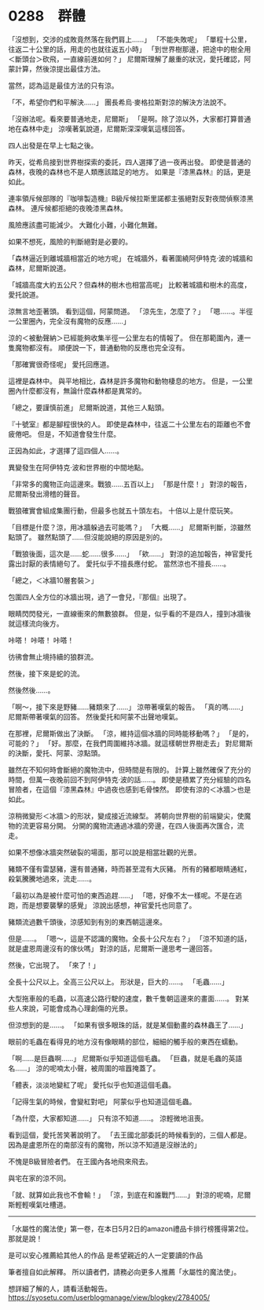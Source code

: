 # 0288　群體

「沒想到，交涉的成敗竟然落在我們肩上……」
「不能失敗呢」
「單程十公里，往返二十公里的話，用走的也就往返五小時」
「到世界樹那邊，把途中的樹全用＜斷頭台＞砍飛，一直線前進如何？」
尼爾斯理解了嚴重的狀況，愛托確認，阿蒙計算，然後涼提出最佳方法。

當然，認為這是最佳方法的只有涼。

「不，希望你們和平解決……」
團長希烏·麥格拉斯對涼的解決方法說不。

「沒辦法呢。看來要普通地走，尼爾斯」
「是啊。除了涼以外，大家都打算普通地在森林中走」
涼嘆著氣說道，尼爾斯深深嘆氣這樣回答。

四人出發是在早上七點之後。

昨天，從希烏接到世界樹探索的委託，四人選擇了過一夜再出發。
即使是普通的森林，夜晚的森林也不是人類應該踏足的地方。
如果是『漆黑森林』的話，更是如此。

連率領斥候部隊的『咖啡製造機』B級斥候拉斯里諾都主張絕對反對夜間偵察漆黑森林。
連斥候都拒絕的夜晚漆黑森林。

風險應該盡可能減少。
大難化小難，小難化無難。

如果不想死，風險的判斷絕對是必要的。

「森林逼近到離城牆相當近的地方呢」
在城牆外，看著圍繞阿伊特克·波的城牆和森林，尼爾斯說道。

「城牆高度大約五公尺？但森林的樹木也相當高呢」
比較著城牆和樹木的高度，愛托說道。

涼無言地歪著頭。
看到這個，阿蒙問道。
「涼先生，怎麼了？」
「嗯……。半徑一公里圈內，完全沒有魔物的反應……」

涼的＜被動聲納＞已經能夠收集半徑一公里左右的情報了。
但在那範圍內，連一隻魔物都沒有。
順便說一下，普通動物的反應也完全沒有。

「那確實很奇怪呢」
愛托回應道。

這裡是森林中。
與平地相比，森林是許多魔物和動物棲息的地方。
但是，一公里圈內什麼都沒有，無論什麼森林都是異常的。

「總之，要謹慎前進」
尼爾斯說道，其他三人點頭。

『十號室』都是腳程很快的人。
即使是森林中，往返二十公里左右的距離也不會疲倦吧。
但是，不知道會發生什麼。

正因為如此，才選擇了這四個人……。

異變發生在阿伊特克·波和世界樹的中間地點。

「非常多的魔物正向這邊來。戰狼……五百以上」
「那是什麼！」
對涼的報告，尼爾斯發出滑稽的聲音。

戰狼確實會組成集團行動，但最多也就五十頭左右。
十倍以上是什麼玩笑。

「目標是什麼？涼，用冰牆躲過去可能嗎？」
「大概……」
尼爾斯判斷，涼雖然點頭了。
雖然點頭了……但沒能說絕的原因是別的。

「戰狼後面，這次是……蛇……很多……」
「欸……」
對涼的追加報告，神官愛托露出討厭的表情絕句了。
愛托似乎不擅長應付蛇。
當然涼也不擅長……。

「總之，＜冰牆10層套裝＞」

包圍四人全方位的冰牆出現，過了一會兒，『那個』出現了。

眼睛閃閃發光，一直線衝來的無數狼群。
但是，似乎看的不是四人，撞到冰牆後就這樣流向後方。

咔嗒！
咔嗒！
咔嗒！

彷彿會無止境持續的狼群流。

然後，接下來是蛇的流。

然後然後……。

「啊～，接下來是野豬……豬類來了……」
涼帶著嘆氣的報告。
「真的嗎……」
尼爾斯帶著嘆氣的回答。
然後愛托和阿蒙不出聲地嘆氣。

在那裡，尼爾斯做出了決斷。
「涼，維持這個冰牆的同時能移動嗎？」
「是的，可能的？」
「好。那麼，在我們周圍維持冰牆。就這樣朝世界樹走去」
對尼爾斯的決斷，愛托、阿蒙、涼點頭。

雖然在不知何時會斷絕的魔物流中，但時間是有限的。
計算上雖然確保了充分的時間，但萬一夜晚前回不到阿伊特克·波的話……。
即使是積累了充分經驗的四名冒險者，在這個『漆黑森林』中過夜也感到毛骨悚然。
即使有涼的＜冰牆＞也是如此。

涼稍微變形＜冰牆＞的形狀，變成接近流線型。
將朝向世界樹的前端變尖，使魔物的流更容易分開。
分開的魔物流通過冰牆的旁邊，在四人後面再次匯合，流走。

如果不想像冰牆突然破裂的場面，那可以說是相當壯觀的光景。

豬類不僅有雷瑟豬，還有普通豬，時而甚至混有大灰豬。
所有的豬都眼睛通紅，殺氣騰騰地過來，流走……。

「最初以為是被什麼可怕的東西追趕……」
「嗯，好像不太一樣呢。不是在逃跑，而是想要襲擊的感覺」
涼說出感想，神官愛托也同意了。

豬類流過數千頭後，涼感知到有別的東西朝這邊來。

但是……。
「嗯～，這是不認識的魔物。全長十公尺左右？」
「涼不知道的話，就是盧恩周邊沒有的傢伙嗎」
對涼的話，尼爾斯一邊思考一邊回答。

然後，它出現了。
「來了！」

全長十公尺以上。全高三公尺以上。
形狀是，巨大的……。
「毛蟲……」

大型拖車般的毛蟲，以高速公路行駛的速度，數千隻朝這邊來的畫面……。
對某些人來說，可能會成為心理創傷的光景。

但涼想到的是……。
「如果有很多眼珠的話，就是某個動畫的森林蟲王了……」

眼前的毛蟲在看得見的地方沒有像眼睛的部位，細細的觸手般的東西在蠕動。

「啊……是巨蟲啊……」
尼爾斯似乎知道這個毛蟲。
「巨蟲，就是毛蟲的英語名……」
涼的呢喃太小聲，被周圍的喧囂掩蓋了。

「體表，淡淡地變紅了呢」
愛托似乎也知道這個毛蟲。

「記得生氣的時候，會變紅對吧」
阿蒙似乎也知道這個毛蟲。

「為什麼，大家都知道……」
只有涼不知道……。
涼輕微地沮喪。

看到這個，愛托苦笑著說明了。
「去王國北部委託的時候看到的，三個人都是。因為是盧恩所在的南部沒有的魔物，所以涼不知道是沒辦法的」

不愧是B級冒險者們。
在王國內各地飛來飛去。

與宅在家的涼不同。

「就、就算如此我也不會輸！」
「涼，到底在和誰戰鬥……」
對涼的呢喃，尼爾斯輕輕嘆氣吐槽道。

---

「水屬性的魔法使」第一卷，在本日5月2日的amazon禮品卡排行榜獲得第2位。
那就是說！

是可以安心推薦給其他人的作品
是希望親近的人一定要讀的作品

筆者擅自如此解釋。
所以讀者們，請務必向更多人推薦「水屬性的魔法使」。

想詳細了解的人，請看活動報告。
https://syosetu.com/userblogmanage/view/blogkey/2784005/